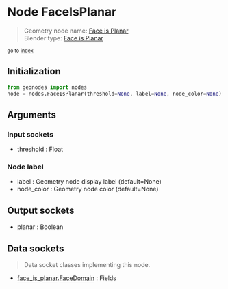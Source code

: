 
# Node FaceIsPlanar

> Geometry node name: [Face is Planar](https://docs.blender.org/manual/en/latest/modeling/geometry_nodes/mesh/face_is_planar.html)<br>
  Blender type: [Face is Planar](https://docs.blender.org/api/current/bpy.types.GeometryNodeInputMeshFaceIsPlanar.html)
  
<sub>go to [index](/docs/index.md)</sub>

## Initialization

```python
from geonodes import nodes
node = nodes.FaceIsPlanar(threshold=None, label=None, node_color=None)
```



## Arguments


### Input sockets

- threshold : Float

### Node label

- label : Geometry node display label (default=None)
- node_color : Geometry node color (default=None)

## Output sockets

- planar : Boolean

## Data sockets

> Data socket classes implementing this node.
  
  
- [face_is_planar](???).[FaceDomain](???) : Fields
  
